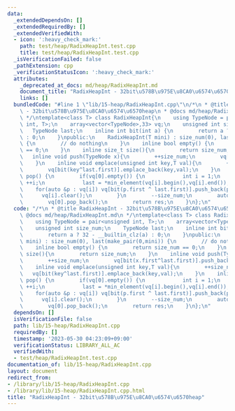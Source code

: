 ```yaml
---
data:
  _extendedDependsOn: []
  _extendedRequiredBy: []
  _extendedVerifiedWith:
  - icon: ':heavy_check_mark:'
    path: test/heap/RadixHeapInt.test.cpp
    title: test/heap/RadixHeapInt.test.cpp
  _isVerificationFailed: false
  _pathExtension: cpp
  _verificationStatusIcon: ':heavy_check_mark:'
  attributes:
    _deprecated_at_docs: md/heap/RadixHeapInt.md
    document_title: "RadixHeapInt - 32bit\u578B\u975E\u8CA0\u6574\u6570heap"
    links: []
  bundledCode: "#line 1 \"lib/15-heap/RadixHeapInt.cpp\"\n/*\n * @title RadixHeapInt\
    \ - 32bit\u578B\u975E\u8CA0\u6574\u6570heap\n * @docs md/heap/RadixHeapInt.md\n\
    \ */\ntemplate<class T> class RadixHeapInt{\n    using TypeNode = pair<unsigned\
    \ int, T>;\n    array<vector<TypeNode>,33> vq;\n    unsigned int size_num;\n \
    \   TypeNode last;\n    inline int bit(int a) {\n        return a ? 32 - __builtin_clz(a)\
    \ : 0;\n    }\npublic:\n    RadixHeapInt(T mini) : size_num(0), last(make_pair(0,mini))\
    \ {\n        // do nothing\n    }\n    inline bool empty() {\n        return size_num\
    \ == 0;\n    }\n    inline size_t size(){\n        return size_num;\n    }\n \
    \   inline void push(TypeNode x){\n        ++size_num;\n        vq[bit(x.first^last.first)].push_back(x);\n\
    \    }\n    inline void emplace(unsigned int key,T val){\n        ++size_num;\n\
    \        vq[bit(key^last.first)].emplace_back(key,val);\n    }\n    inline TypeNode\
    \ pop() {\n        if(vq[0].empty()) {\n            int i = 1;\n            while(vq[i].empty())\
    \ ++i;\n            last = *min_element(vq[i].begin(),vq[i].end());\n        \
    \    for(auto &p : vq[i]) vq[bit(p.first ^ last.first)].push_back(p);\n      \
    \      vq[i].clear();\n        }\n        --size_num;\n        auto res = vq[0].back();\n\
    \        vq[0].pop_back();\n        return res;\n    }\n};\n"
  code: "/*\n * @title RadixHeapInt - 32bit\u578B\u975E\u8CA0\u6574\u6570heap\n *\
    \ @docs md/heap/RadixHeapInt.md\n */\ntemplate<class T> class RadixHeapInt{\n\
    \    using TypeNode = pair<unsigned int, T>;\n    array<vector<TypeNode>,33> vq;\n\
    \    unsigned int size_num;\n    TypeNode last;\n    inline int bit(int a) {\n\
    \        return a ? 32 - __builtin_clz(a) : 0;\n    }\npublic:\n    RadixHeapInt(T\
    \ mini) : size_num(0), last(make_pair(0,mini)) {\n        // do nothing\n    }\n\
    \    inline bool empty() {\n        return size_num == 0;\n    }\n    inline size_t\
    \ size(){\n        return size_num;\n    }\n    inline void push(TypeNode x){\n\
    \        ++size_num;\n        vq[bit(x.first^last.first)].push_back(x);\n    }\n\
    \    inline void emplace(unsigned int key,T val){\n        ++size_num;\n     \
    \   vq[bit(key^last.first)].emplace_back(key,val);\n    }\n    inline TypeNode\
    \ pop() {\n        if(vq[0].empty()) {\n            int i = 1;\n            while(vq[i].empty())\
    \ ++i;\n            last = *min_element(vq[i].begin(),vq[i].end());\n        \
    \    for(auto &p : vq[i]) vq[bit(p.first ^ last.first)].push_back(p);\n      \
    \      vq[i].clear();\n        }\n        --size_num;\n        auto res = vq[0].back();\n\
    \        vq[0].pop_back();\n        return res;\n    }\n};\n"
  dependsOn: []
  isVerificationFile: false
  path: lib/15-heap/RadixHeapInt.cpp
  requiredBy: []
  timestamp: '2023-05-30 04:23:09+09:00'
  verificationStatus: LIBRARY_ALL_AC
  verifiedWith:
  - test/heap/RadixHeapInt.test.cpp
documentation_of: lib/15-heap/RadixHeapInt.cpp
layout: document
redirect_from:
- /library/lib/15-heap/RadixHeapInt.cpp
- /library/lib/15-heap/RadixHeapInt.cpp.html
title: "RadixHeapInt - 32bit\u578B\u975E\u8CA0\u6574\u6570heap"
---
```

